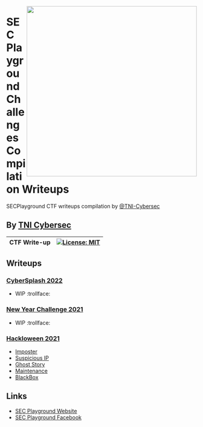 <img align="right" src="https://imgur.com/SN6ZqUt.png" width="450"></img>
<p align="center">

# SEC Playground Challenges Compilation Writeups
SECPlayground CTF writeups compilation by [@TNI-Cybersec](https://github.com/TNI-Cybersec/)
## By [TNI Cybersec](https://tni-cybersec.github.io)
|CTF Write-up|[![License: MIT](https://img.shields.io/badge/license-MIT-blue?style=flat-square)](LICENSE)|
|----|----|

## Writeups

### [CyberSplash 2022](CyberSplash2022)
- WIP :trollface:

### [New Year Challenge 2021](NewYearChallenge2021)
- WIP :trollface:

### [Hackloween 2021](Hackloween2021)
- [Imposter](https://medium.com/@PlyNatwara/imposter-writeups-hackloween-2021-1a1efe9fc287)
- [Suspicious IP](https://medium.com/@PlyNatwara/suspicious-ip-writeups-hackloween-2021-7558050d19ab)
- [Ghost Story](https://medium.com/@PlyNatwara/ghost-story-writeups-hackloween-2021-cd62d270c67c)
- [Maintenance](https://medium.com/@PlyNatwara/maintenance-writeups-hackloween-2021-a0a4970d7069)
- [BlackBox](https://medium.com/@PlyNatwara/blackbox-writeups-hackloween-2021-7d3dc63270d7)

## Links
- [SEC Playground Website](https://www.secplayground.com/)
- [SEC Playground Facebook](https://www.facebook.com/secplayground/)
